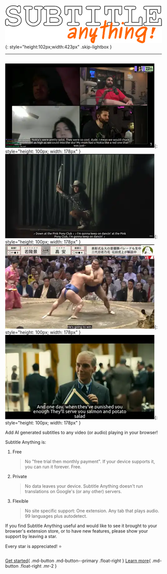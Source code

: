 ![Subtitle Anything!](assets/logo.svg){: style="height:102px;width:423px" .skip-lightbox }

<hr />

<div style="padding: 1px;"></div>

![Demo screenshot, live stream](assets/thumbs/live-call-with-friends.webp){: style="height: 100px; width: 178px" }
![Demo screenshot, music video](assets/thumbs/pink-pony.webp){: style="height: 100px; width: 178px" }
![Demo screenshot, sports](assets/thumbs/sumo.webp){: style="height: 100px; width: 178px" }
![Demo screenshot, movie](assets/thumbs/salmon-and-potato-salad.webp){: style="height: 100px; width: 178px" }

Add AI generated subtitles to any video (or audio) playing in your browser!

Subtitle Anything is:

1. Free

    > No "free trial then monthly payment". If your device supports it, you can run it forever. Free.

2. Private

    > No data leaves your device. Subtitle Anything doesn't run translations on Google's (or any other) servers.

3. Flexible

    > No site specific support: One extension. Any tab that plays audio. 99 languages plus autodetect.

If you find Subtitle Anything useful and would like to see it brought to your browser's extension store, or to have new features, please show your support by leaving a star.

Every star is appreciated! :star:

#####

[Get started](install.md){ .md-button .md-button--primary .float-right }
[Learn more](usage.md){ .md-button .float-right .mr-2 }

###


